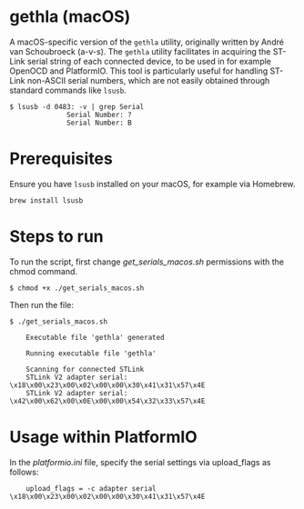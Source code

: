 gethla (macOS)
==============

A macOS-specific version of the `gethla` utility, originally written by André van Schoubroeck (a-v-s). The `gethla` utility facilitates in acquiring the ST-Link serial string of each connected device, to be used in for example OpenOCD and PlatformIO. This tool is particularly useful for handling ST-Link non-ASCII serial numbers, which are not easily obtained through standard commands like `lsusb`.

```
$ lsusb -d 0483: -v | grep Serial
              Serial Number: ?
              Serial Number: B
```

Prerequisites
=============

Ensure you have `lsusb` installed on your macOS, for example via Homebrew.

```
brew install lsusb
```

Steps to run
============

To run the script, first change *get_serials_macos.sh* permissions with the chmod command.

```
$ chmod +x ./get_serials_macos.sh
```

Then run the file:

```
$ ./get_serials_macos.sh

    Executable file 'gethla' generated

    Running executable file 'gethla'

    Scanning for connected STLink
    STLink V2 adapter serial: \x18\x00\x23\x00\x02\x00\x00\x30\x41\x31\x57\x4E
    STLink V2 adapter serial: \x42\x00\x62\x00\x0E\x00\x00\x54\x32\x33\x57\x4E
```

Usage within PlatformIO
=======================

In the *platformio.ini* file, specify the serial settings via upload_flags as follows:

```
    upload_flags = -c adapter serial \x18\x00\x23\x00\x02\x00\x00\x30\x41\x31\x57\x4E
```
